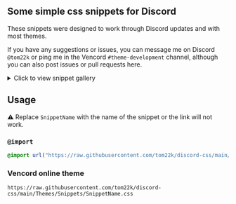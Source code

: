 ## Some simple css snippets for Discord
These snippets were designed to work through Discord updates and with most themes.

If you have any suggestions or issues, you can message me on Discord `@tom22k` or ping me in the Vencord `#theme-development` channel, although you can also post issues or pull requests here.

<details><summary>Click to view snippet gallery</summary>

| Snippet | Description | Preview |
| :-: | :--: | :--: |
| [BetterModView](BetterModView.css) | Give Discord's "mod view" its intended style. Works for users with and without profile themes. | ![image](https://github.com/tom22k/css-snippets/assets/143504320/abe67b48-305d-41ae-9861-f32f4378987b) ![image](https://github.com/tom22k/css-snippets/assets/143504320/e2e33416-a406-4dad-891c-c8b82627e6f0) |
| [BoxyUserPanel](BoxyUserPanel.css) | Just a user panel re-design, inspired by [Snare Hawk's idea](https://github.com/Snare-Hawk/snare-CSS?tab=readme-ov-file#profile-panel-thingy). Works with the game activity toggle button too. | ![image](https://github.com/tom22k/discord-css/assets/143504320/58bf65e2-e1b8-42fc-9ce7-d7f1a6158bdf) |
| [ClickableConnectedAccounts](ClickableConnectedAccounts.css) | Make each entire connected account clickable! Instead of just the little arrow. Also adds a little background when hovering. | ![gif](https://github.com/tom22k/css-snippets/assets/143504320/614f642c-4140-41dc-91c9-5fb7e551d43c) |
| [InteractiveFolders](InteractiveFolders.css) | A simple redesign making folders and the "Add a Server" button appear as interactive icons. | ![gif](https://github.com/tom22k/discord-css/assets/143504320/cf5be4a6-23a7-4085-936e-b2dfd8e28d63) |
| [RevealDarkUsernames](RevealDarkUsernames.css) | Be able to see dark usernames when hovering over them. | ![gif](https://github.com/user-attachments/assets/1c1c2ca6-e8a6-477c-99a0-d092c5784702) |
| [SimpleDarkUsernamesFix](SimpleDarkUsernamesFix.css) | Makes very dark usernames the normal text colour. This is applied to usernames everywhere, as well as places where the RoleColorEverywhere plugin would add role colors. | ![image](https://github.com/tom22k/discord-css/assets/143504320/5cf19078-7e08-4276-a89e-5aa5c5d5d26e) ![image](https://github.com/tom22k/discord-css/assets/143504320/851cef4f-b180-4a01-a26f-09aa9556d03c) |
| [StatusInChat](StatusInChat.css) | Replaces Vencord's Platform Indicator icons with the normal Discord status icons. ⚠️ **REQUIRES:** Vencord's PlatformIndicators plugin | ![image](https://github.com/user-attachments/assets/6b68f4c5-1d3e-432b-808b-484ff0884982) |
</details>

## Usage
⚠️ Replace `SnippetName` with the name of the snippet or the link will not work.
### `@import`
```css
@import url("https://raw.githubusercontent.com/tom22k/discord-css/main/Themes/Snippets/SnippetName.css");
```
### Vencord online theme
```
https://raw.githubusercontent.com/tom22k/discord-css/main/Themes/Snippets/SnippetName.css
```
